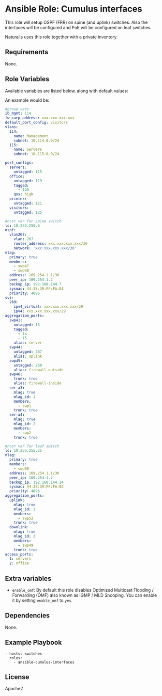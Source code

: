# Ansible Role: Cumulus interfaces

This role will setup OSPF (FRR) on spine (and uplink) switches. Also the
interfaces will be configured and PoE will be configured on leaf switches.

Naturalis uses this role together with a private inventory.

## Requirements

None.

## Role Variables

Available variables are listed below, along with default values:

An example would be:

```yaml
#group_vars
ib_mgmt: 114
fw_carp_address: xxx.xxx.xxx.xxx
default_port_config: visitors
vlans:
  114:
    name: Management
    subnet: 10.114.0.0/24
  115:
    name: Servers
    subnet: 10.115.0.0/24

port_configs:
  servers:
    untagged: 115
  office:
    untagged: 119
    tagged:
      - 120
    qos: high
  printer:
    untagged: 121
  visitors:
    untagged: 125
```

```yaml
#host_var for spine switch
lo: 10.255.255.6
ospf:
  vlan267:
    vlan: 267
    router_address: xxx.xxx.xxx.xxx/30
    network: 'xxx.xxx.xxx.xxx/30'
mlag:
  primary: true
  members:
    - swp47
    - swp48
  address: 169.254.1.1/30
  peer_ip: 169.254.1.2
  backup_ip: 192.168.144.7
  sysmac: 44:38:39:FF:FA:01
  priority: 4096
svi:
  269:
    ipv4_virtual: xxx.xxx.xxx.xxx/29
    ipv4: xxx.xxx.xxx.xxx/29
aggregation_ports:
  swp41:
    untagged: 13
    tagged:
      - 14
      - 15
    alias: server
  swp44:
    untagged: 267
    alias: uplink
  swp45:
    untagged: 269
    alias: firewall-outside
  swp46:
    trunk: true
    alias: firewall-inside
  ser-a3:
    mlag: true
    mlag_id: 1
    members:
      - swp1
    trunk: true
  ser-a4:
    mlag: true
    mlag_id: 2
    members:
      - swp2
    trunk: true
```

```yaml
#host_var for leaf switch
lo: 10.255.255.25
mlag:
  primary: true
  members:
    - swp50
  address: 169.254.1.1/30
  peer_ip: 169.254.1.2
  backup_ip: 192.168.144.24
  sysmac: 44:38:39:FF:FA:02
  priority: 4096
aggregation_ports:
  uplink:
    mlag: true
    mlag_id: 1
    members:
      - swp52
    trunk: true
  downlink:
    mlag: true
    mlag_id: 2
    members:
      - swp49
    trunk: true
access_ports:
  1: servers
  2: office
```

## Extra variables

* `enable_omf`: By default this role disables Optimized Multicast Flooding /
  Forwarding (OMF) also known as IGMP / MLD Snooping. You can enable it by
  setting `enable_omf` to `yes`.

## Dependencies

None.

## Example Playbook

    - hosts: switches
      roles:
        - ansible-cumulus-interfaces

## License

Apache2
